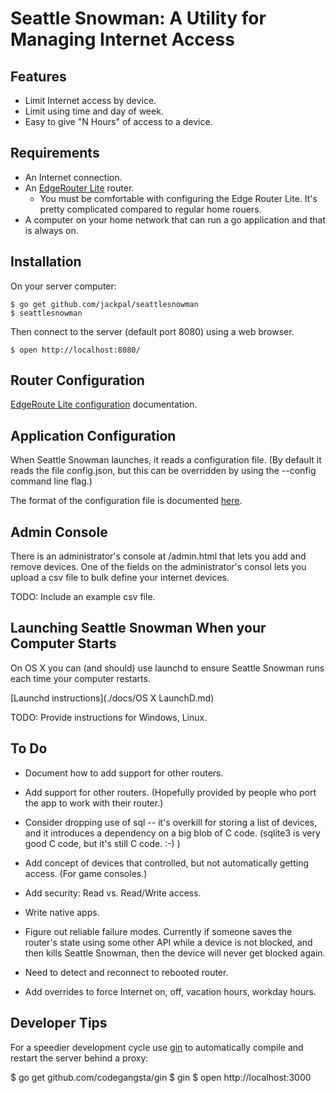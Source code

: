 Seattle Snowman:  A Utility for Managing Internet Access
========================================================

Features
--------

+ Limit Internet access by device.
+ Limit using time and day of week.
+ Easy to give "N Hours" of access to a device.

Requirements
------------

+ An Internet connection.
+ An [EdgeRouter Lite](https://www.ubnt.com/edgemax/edgerouter-lite/) router.
  + You must be comfortable with configuring the Edge Router Lite. It's
    pretty complicated compared to regular home rouers.
+ A computer on your home network that can run a go application and that is
  always on.

Installation
------------

On your server computer:

    $ go get github.com/jackpal/seattlesnowman
    $ seattlesnowman

Then connect to the server (default port 8080) using a web browser.

    $ open http://localhost:8080/

Router Configuration
--------------------

[EdgeRoute Lite configuration](edgerouterdoc/edgerouter.md) documentation.

Application Configuration
-------------------------

When Seattle Snowman launches, it reads a configuration file. (By default it
reads the file config.json, but this can be overridden by using the --config
command line flag.)

The format of the configuration file is documented [here](example/example.md).

Admin Console
-------------

There is an administrator's console at /admin.html that lets you add and
remove devices. One of the fields on the administrator's consol lets you upload a csv file to bulk define your internet devices.

TODO: Include an example csv file.

Launching Seattle Snowman When your Computer Starts
---------------------------------------------------

On OS X you can (and should) use launchd to ensure Seattle Snowman runs
each time your computer restarts.

[Launchd instructions](./docs/OS X LaunchD.md)

TODO: Provide instructions for Windows, Linux.

To Do
-----

+ Document how to add support for other routers.

+ Add support for other routers. (Hopefully provided by people who port the
app to work with their router.)

+ Consider dropping use of sql -- it's overkill for storing a list of devices,
and it introduces a dependency on a big blob of C code. (sqlite3 is very good
C code, but it's still C code. :-) )

+ Add concept of devices that controlled, but not automatically getting access.
(For game consoles.)

+ Add security: Read vs. Read/Write access.

+ Write native apps.

+ Figure out reliable failure modes. Currently if someone saves the router's
state using some other API while a device is not blocked, and then kills
Seattle Snowman, then the device will never get blocked again.

+ Need to detect and reconnect to rebooted router.

+ Add overrides to force Internet on, off, vacation hours, workday hours.

Developer Tips
--------------

For a speedier development cycle use [gin](https://github.com/codegangsta/gin)
to automatically compile and restart the server behind a proxy:

  $ go get github.com/codegangsta/gin
  $ gin
  $ open http://localhost:3000
